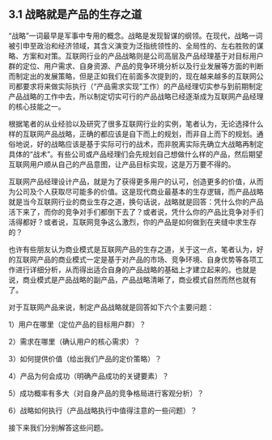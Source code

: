 ## 3.1 战略就是产品的生存之道

“战略”一词最早是军事中专用的概念。战略是发现智谋的纲领。在现代，战略一词被引申至政治和经济领域，其含义演变为泛指统领性的、全局性的、左右胜败的谋略、方案和对策。互联网行业的产品战略则是公司高层及产品经理基于对目标用户群的定位、用户需求、自身资源、产品的竞争环境分析以及行业发展等方面的判断而制定出的发展策略，但是正如我们在前面多次提到的，现在越来越多的互联网公司都要求将来做实际执行（“产品需求实现”工作）的产品经理切实参与到前期制定产品战略的工作中去，所以制定切实可行的产品战略已经逐渐成为互联网产品经理的核心技能之一。

根据笔者的从业经验以及研究了很多互联网行业的实例，笔者认为，无论选择什么样的互联网产品战略，正确的都应该是自下而上的规划，而非自上而下的规划。通俗地说，好的战略应该是基于实际可行的战术，而非脱离实际先确立大战略再制定具体的“战术”。有些公司或产品经理们会先规划自己想做什么样的产品，然后期望互联网用户顺从自己的产品意图，让产品目标实现，这是万万要不得的。

互联网产品经理设计产品，就是为了获得更多用户的认可，创造更多的价值，从而为公司及个人获取尽可能多的价值。这是现代商业最基本的生存逻辑，而产品战略就是当今互联网行业的商业生存之道，换句话说，战略就是回答：凭什么你的产品活下来了，而你的竞争对手们都倒下去了？或者说，凭什么你的产品比竞争对手们活得都好？或者说，互联网竞争这么激烈，你的产品是如何做到在夹缝中求生存的？

也许有些朋友认为商业模式是互联网产品的生存之道，关于这一点，笔者认为，好的互联网产品的商业模式一定是基于对产品的市场、竞争环境、自身优势等各项工作进行详细分析，从而得出适合自身的产品战略的基础上才建立起来的。也就是说，商业模式是产品战略的副产品，产品战略清晰了，商业模式自然而然也就有了。

对于互联网产品来说，制定产品战略就是回答如下六个主要问题：

1）用户在哪里（定位产品的目标用户群）？

2）需求在哪里（确认用户的核心需求）？

3）如何提供价值（给出我们产品的定价策略）？

4）产品为何会成功（明确产品成功的关键要素）？

5）成功概率有多大（对自身产品的竞争格局进行客观分析）？

6）战略如何执行（产品战略执行中值得注意的一些问题）？

接下来我们分别解答这些问题。
